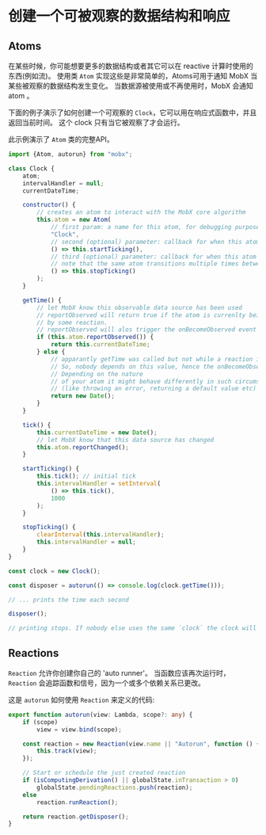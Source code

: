 # 创建一个可被观察的数据结构和响应

## Atoms

在某些时候，你可能想要更多的数据结构或者其它可以在 reactive 计算时使用的东西(例如流)。
使用类 `Atom` 实现这些是非常简单的，Atoms可用于通知 MobX 当某些被观察的数据结构发生变化。
当数据源被使用或不再使用时，MobX 会通知 atom 。

下面的例子演示了如何创建一个可观察的 `Clock`，它可以用在响应式函数中，并且返回当前时间。
这个 clock 只有当它被观察了才会运行。

此示例演示了 `Atom` 类的完整API。

```javascript
import {Atom, autorun} from "mobx";

class Clock {
	atom;
	intervalHandler = null;
	currentDateTime;

	constructor() {
		// creates an atom to interact with the MobX core algorithm
		this.atom =	new Atom(
			// first param: a name for this atom, for debugging purposes
			"Clock",
			// second (optional) parameter: callback for when this atom transitions from unobserved to observed.
			() => this.startTicking(),
			// third (optional) parameter: callback for when this atom transitions from observed to unobserved
			// note that the same atom transitions multiple times between these two states
			() => this.stopTicking()
		);
	}

	getTime() {
		// let MobX know this observable data source has been used
        // reportObserved will return true if the atom is currenlty being observed
        // by some reaction.
        // reportObserved will alos trigger the onBecomeObserved event handler (startTicking) if needed
		if (this.atom.reportObserved()) {
            return this.currentDateTime;
        } else {
            // apparantly getTime was called but not while a reaction is running.
            // So, nobody depends on this value, hence the onBecomeObserved handler (startTicking) won't be fired
            // Depending on the nature
            // of your atom it might behave differently in such circumstances
            // (like throwing an error, returning a default value etc)
		    return new Date();
        }
	}

	tick() {
		this.currentDateTime = new Date();
		// let MobX know that this data source has changed
		this.atom.reportChanged();
	}

	startTicking() {
		this.tick(); // initial tick
        this.intervalHandler = setInterval(
			() => this.tick(),
			1000
		);
	}

	stopTicking() {
		clearInterval(this.intervalHandler);
		this.intervalHandler = null;
	}
}

const clock = new Clock();

const disposer = autorun(() => console.log(clock.getTime()));

// ... prints the time each second

disposer();

// printing stops. If nobody else uses the same `clock` the clock will stop ticking as well.
```

## Reactions

`Reaction` 允许你创建你自己的 'auto runner'。
当函数应该再次运行时，`Reaction` 会追踪函数和信号，因为一个或多个依赖关系已更改。

这是 `autorun` 如何使用 `Reaction` 来定义的代码:

```typescript
export function autorun(view: Lambda, scope?: any) {
	if (scope)
		view = view.bind(scope);

	const reaction = new Reaction(view.name || "Autorun", function () {
		this.track(view);
	});

	// Start or schedule the just created reaction
	if (isComputingDerivation() || globalState.inTransaction > 0)
		globalState.pendingReactions.push(reaction);
	else
		reaction.runReaction();

	return reaction.getDisposer();
}
```